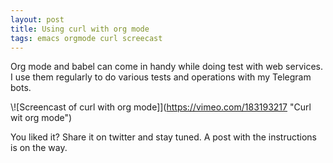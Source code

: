 ```yaml
---
layout: post
title: Using curl with org mode
tags: emacs orgmode curl screecast
---
```

Org mode and babel can come in handy while doing test with web services. I use them regularly to do various tests and operations with my Telegram bots.

\\![Screencast of curl with org mode]](<https://vimeo.com/183193217> "Curl wit org mode")

You liked it? Share it on twitter and stay tuned. A post with the instructions is on the way.
